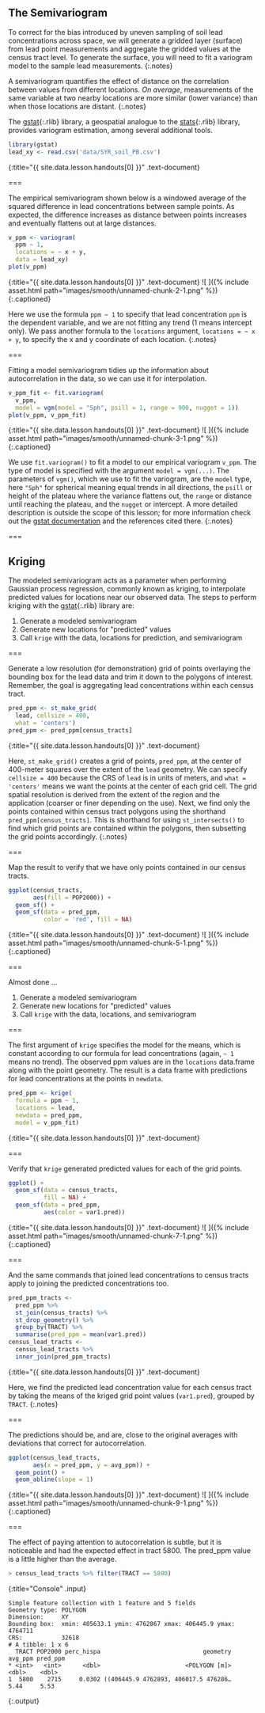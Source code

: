 ---
---

## The Semivariogram

To correct for the bias introduced by uneven sampling of soil lead
concentrations across space, we will generate a gridded layer (surface) from lead
point measurements and aggregate the gridded values at the census tract level.
To generate the surface, you will need to fit a variogram model to the
sample lead measurements. 
{:.notes}

A semivariogram quantifies the effect of distance on the correlation between
values from different locations. *On average*, measurements of the same variable
at two nearby locations are more similar (lower variance) than when those
locations are distant.
{:.notes}

The [gstat](){:.rlib} library, a geospatial analogue to the [stats](){:.rlib}
library, provides variogram estimation, among several additional tools.



~~~r
library(gstat)
lead_xy <- read.csv('data/SYR_soil_PB.csv')
~~~
{:title="{{ site.data.lesson.handouts[0] }}" .text-document}


===

The empirical semivariogram shown below is a windowed average of the squared
difference in lead concentrations between sample points.
As expected, the difference increases as distance between points increases and
eventually flattens out at large distances.



~~~r
v_ppm <- variogram(
  ppm ~ 1,
  locations = ~ x + y,
  data = lead_xy)
plot(v_ppm)
~~~
{:title="{{ site.data.lesson.handouts[0] }}" .text-document}
![ ]({% include asset.html path="images/smooth/unnamed-chunk-2-1.png" %})
{:.captioned}

Here we use the formula `ppm ~ 1` to specify that lead concentration `ppm` is
the dependent variable, and we are not fitting any trend (1 means intercept only).
We pass another formula to the `locations` argument, `locations = ~ x + y`,
to specify the x and y coordinate of each location.
{:.notes}

===

Fitting a model semivariogram tidies up the information about autocorrelation
in the data, so we can use it for interpolation.



~~~r
v_ppm_fit <- fit.variogram(
  v_ppm,
  model = vgm(model = "Sph", psill = 1, range = 900, nugget = 1))
plot(v_ppm, v_ppm_fit)
~~~
{:title="{{ site.data.lesson.handouts[0] }}" .text-document}
![ ]({% include asset.html path="images/smooth/unnamed-chunk-3-1.png" %})
{:.captioned}

We use `fit.variogram()` to fit a model to our empirical variogram `v_ppm`. The type of 
model is specified with the argument `model = vgm(...)`.
The parameters of `vgm()`, which we use to fit the variogram,
are the `model` type, here `"Sph"` for spherical meaning equal trends in all directions,
the `psill` or height of the plateau where the variance flattens out, the `range` or distance 
until reaching the plateau, and the `nugget` or intercept.
A more detailed description is outside the scope of this
lesson; for more information check out the [gstat documentation](https://cran.r-project.org/web/packages/gstat/index.html) 
and the references cited there.
{:.notes}

===

## Kriging

The modeled semivariogram acts as a parameter when performing Gaussian process regression, commonly known as kriging, to
interpolate predicted values for locations near our observed data. 
The steps to perform kriging with the [gstat](){:.rlib} library are:

1. Generate a modeled semivariogram
1. Generate new locations for "predicted" values
1. Call `krige` with the data, locations for prediction, and semivariogram

===

Generate a low resolution (for demonstration) grid of points overlaying the
bounding box for the lead data and trim it down to the polygons of interest.
Remember, the goal is aggregating lead concentrations within each census tract.



~~~r
pred_ppm <- st_make_grid(
  lead, cellsize = 400,
  what = 'centers')
pred_ppm <- pred_ppm[census_tracts]
~~~
{:title="{{ site.data.lesson.handouts[0] }}" .text-document}


Here, `st_make_grid()` creates a grid of points, `pred_ppm`, at the center of 400-meter squares over the
extent of the `lead` geometry. We can specify `cellsize = 400` because the CRS of `lead` is
in units of meters, and `what = 'centers'` means we want the points at the center of each
grid cell. The grid spatial resolution is derived from the extent of the region and the
application (coarser or finer depending on the use). Next, we find only the points contained
within census tract polygons using the shorthand `pred_ppm[census_tracts]`. This is shorthand for
using `st_intersects()` to find which grid points are contained within the polygons, then subsetting the 
grid points accordingly.
{:.notes}

===

Map the result to verify that we have only points contained in our census tracts.



~~~r
ggplot(census_tracts,
       aes(fill = POP2000)) +
  geom_sf() +
  geom_sf(data = pred_ppm,
          color = 'red', fill = NA)
~~~
{:title="{{ site.data.lesson.handouts[0] }}" .text-document}
![ ]({% include asset.html path="images/smooth/unnamed-chunk-5-1.png" %})
{:.captioned}

===

Almost done ...

1. Generate a modeled semivariogram
1. Generate new locations for "predicted" values
1. Call `krige` with the data, locations, and semivariogram

===

The first argument of `krige` specifies the model for the means, which is constant according to our 
formula for lead concentrations (again, `~ 1` means no trend). 
The observed ppm values are in the `locations` data.frame along with the point geometry. 
The result is a data frame with predictions for lead concentrations at the points in `newdata`.



~~~r
pred_ppm <- krige(
  formula = ppm ~ 1,
  locations = lead,
  newdata = pred_ppm,
  model = v_ppm_fit)
~~~
{:title="{{ site.data.lesson.handouts[0] }}" .text-document}


===

Verify that `krige` generated predicted values for each of the grid points.



~~~r
ggplot() + 
  geom_sf(data = census_tracts,
          fill = NA) +
  geom_sf(data = pred_ppm,
          aes(color = var1.pred))
~~~
{:title="{{ site.data.lesson.handouts[0] }}" .text-document}
![ ]({% include asset.html path="images/smooth/unnamed-chunk-7-1.png" %})
{:.captioned}

===

And the same commands that joined lead concentrations to census tracts apply to
joining the predicted concentrations too.



~~~r
pred_ppm_tracts <-
  pred_ppm %>%
  st_join(census_tracts) %>%
  st_drop_geometry() %>%
  group_by(TRACT) %>%
  summarise(pred_ppm = mean(var1.pred))
census_lead_tracts <- 
  census_lead_tracts %>%
  inner_join(pred_ppm_tracts)
~~~
{:title="{{ site.data.lesson.handouts[0] }}" .text-document}


Here, we find the predicted lead concentration value for each census tract
by taking the means of the kriged grid point values (`var1.pred`), 
grouped by `TRACT`.
{:.notes}

===

The predictions should be, and are, close to the original averages with
deviations that correct for autocorrelation.



~~~r
ggplot(census_lead_tracts,
       aes(x = pred_ppm, y = avg_ppm)) +
  geom_point() +
  geom_abline(slope = 1)
~~~
{:title="{{ site.data.lesson.handouts[0] }}" .text-document}
![ ]({% include asset.html path="images/smooth/unnamed-chunk-9-1.png" %})
{:.captioned}

===

The effect of paying attention to autocorrelation is subtle, but it is noticeable and had the expected effect in tract 5800. The pred_ppm value is a little higher than the average.



~~~r
> census_lead_tracts %>% filter(TRACT == 5800)
~~~
{:title="Console" .input}


~~~
Simple feature collection with 1 feature and 5 fields
Geometry type: POLYGON
Dimension:     XY
Bounding box:  xmin: 405633.1 ymin: 4762867 xmax: 406445.9 ymax: 4764711
CRS:           32618
# A tibble: 1 x 6
  TRACT POP2000 perc_hispa                             geometry avg_ppm pred_ppm
* <int>   <int>      <dbl>                        <POLYGON [m]>   <dbl>    <dbl>
1  5800    2715     0.0302 ((406445.9 4762893, 406017.5 476286…    5.44     5.53
~~~
{:.output}


